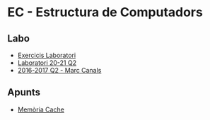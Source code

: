 # EC - Estructura de Computadors

## Labo

- [Exercicis Laboratori](https://github.com/sanchyy/EC-LAB/tree/master/sessions_laboratori)
- [Laboratori 20-21 Q2](https://github.com/miquelt9/EC-FIB)
- [2016-2017 Q2 - Marc Canals](https://gitlab.com/m-canals/gei/-/tree/main/EC)

## Apunts
- [Memòria Cache](https://marcelclaramunt.cat/uploads/memoria-cache.pdf)
